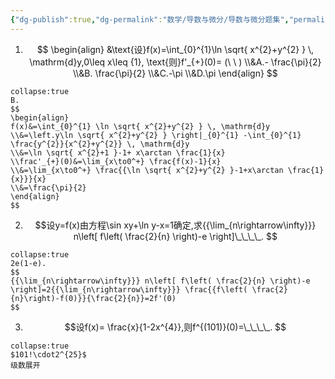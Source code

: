 ```yaml
---
{"dg-publish":true,"dg-permalink":"数学/导数与微分/导数与微分题集","permalink":"/数学/导数与微分/导数与微分题集/","dgHomeLink":true,"dgPassFrontmatter":false}
---
```



1. $$
\begin{align}
&\text{设}f(x)=\int_{0}^{1}\ln \sqrt{ x^{2}+y^{2} }  \, \mathrm{d}y,0\leq x\leq {1}, \text{则}f'_{+}(0)= (\ \ )
\\&A.- \frac{\pi}{2}
\\&B. \frac{\pi}{2}
\\&C.-\pi
\\&D.\pi
\end{align}
$$

```ad-ans
collapse:true
B.
$$
\begin{align}
f(x)&=\int_{0}^{1} \ln \sqrt{ x^{2}+y^{2} } \, \mathrm{d}y
\\&=\left.y\ln \sqrt{ x^{2}+y^{2} } \right|_{0}^{1} -\int_{0}^{1} \frac{y^{2}}{x^{2}+y^{2}} \, \mathrm{d}y
\\&=\ln \sqrt{ x^{2}+1 }-1+ x\arctan \frac{1}{x}
\\frac'_{+}(0)&=\lim_{x\to0^+} \frac{f(x)-1}{x}
\\&=\lim_{x\to0^+} \frac{{\ln \sqrt{ x^{2}+y^{2} }-1+x\arctan \frac{1}{x}}}{x}
\\&=\frac{\pi}{2}
\end{align}
$$
```

2. $$设y=f(x)由方程\sin xy+\ln y-x=1确定,求{{\lim_{n\rightarrow\infty}}} n\left[ f\left( \frac{2}{n} \right)-e \right]\_\_\_\_.
$$

```ad-ans
collapse:true
2e(1-e).
$$
{{\lim_{n\rightarrow\infty}}} n\left[ f\left( \frac{2}{n} \right)-e \right]=2{{\lim_{n\rightarrow\infty}}} \frac{{f\left( \frac{2}{n}\right)-f(0)}}{\frac{2}{n}}=2f'(0)
$$
```

3. $$设f(x)= \frac{x}{1-2x^{4}},则f^{(101)}(0)=\_\_\_\_.
$$
```ad-ans
collapse:true
$101!\cdot2^{25}$
级数展开
```
